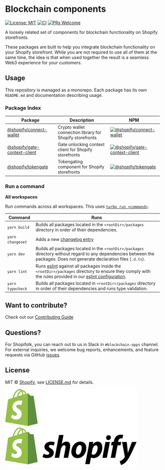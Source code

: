 # Blockchain components

[![License: MIT](https://img.shields.io/badge/License-MIT-green.svg)](LICENSE.md) [![CI](https://github.com/Shopify/blockchain-components/actions/workflows/ci.yml/badge.svg)](https://github.com/Shopify/blockchain-components/actions?query=branch%3Amain) [![PRs Welcome](https://img.shields.io/badge/PRs-welcome-brightgreen.svg)](../../.github/contributing.md)

A loosely related set of components for blockchain functionality on Shopify storefronts.

These packages are built to help you integrate blockchain functionality on your Shopify storefront. While you are not required to use all of them at the same time, the idea is that when used together the result is a seamless Web3 experience for your customers.

## Usage

This repository is managed as a monorepo. Each package has its own `README.md` and documentation describing usage.

### Package Index

| Package                                                      | Description                                              | NPM                                                                                                                                                  |
| ------------------------------------------------------------ | -------------------------------------------------------- | ---------------------------------------------------------------------------------------------------------------------------------------------------- |
| [@shopify/connect-wallet](packages/connect-wallet)           | Crypto wallet connection library for Shopify storefronts | [![@shopify/connect-wallet](https://img.shields.io/npm/v/@shopify/connect-wallet)](https://npmjs.com/package/@shopify/connect-wallet)                |
| [@shopify/gate-context-client](packages/gate-context-client) | Gate unlocking context client for Shopify storefronts    | [![@shopify/gate-context-client](https://img.shields.io/npm/v/@shopify/gate-context-client)](https://npmjs.com/package/@shopify/gate-context-client) |
| [@shopify/tokengate](packages/tokengate)                     | Tokengating component for Shopify storefronts            | [![@shopify/tokengate](https://img.shields.io/npm/v/@shopify/tokengate)](https://npmjs.com/package/@shopify/tokengate)                               |

### Run a command

**All workspaces**

Run commands across all workspaces. This uses [`turbo run <command>`](https://turborepo.org/docs/reference/command-line-reference#turbo-run-task).

| Command          | Runs                                                                                                                                                                                            |
| ---------------- | ----------------------------------------------------------------------------------------------------------------------------------------------------------------------------------------------- |
| `yarn build`     | Builds all packages located in the `<rootDir>/packages` directory in order of their dependencies.                                                                                               |
| `yarn changeset` | Adds a new [changelog entry](https://github.com/Shopify/blockchain-components/blob/main/.github/contributing.md#adding-a-changeset)                                                             |
| `yarn dev`       | Builds all packages located in the `<rootDir>/packages` directory without regard to any dependencies between the packages. Does not generate declaration files (`.d.ts`).                       |
| `yarn lint`      | Runs [eslint](https://eslint.org/) against all packages inside the `<rootDir>/packages` directory to ensure they comply with the rules provided in our [eslint configuration](../.eslintrc.js). |
| `yarn typecheck` | Builds all packages located in `<rootDir>/packages` directory in order of their dependencies and runs type validation.                                                                          |

## Want to contribute?

Check out our [Contributing Guide](./.github/contributing.md)

## Questions?

For Shopifolk, you can reach out to us in Slack in `#blockchain-apps` channel. For external inquiries, we welcome bug reports, enhancements, and feature requests via GitHub [issues](/issues).

## License

MIT &copy; [Shopify](https://shopify.com/), see [LICENSE.md](LICENSE.md) for details.

[![Shopify Logo Light](./images/shopify-light.svg#gh-dark-mode-only)![Shopify Logo Dark](./images/shopify-dark.svg#gh-light-mode-only)]((https://www.shopify.com/))
